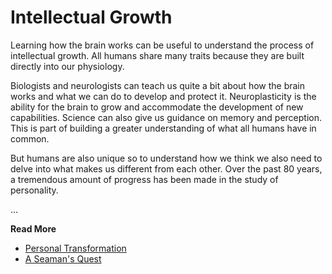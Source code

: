 # Intellectual Growth

Learning how the brain works can be useful to understand the process of intellectual growth. All
humans share many traits because they are built directly into our physiology.

Biologists and neurologists can teach us quite a bit about how the brain works and what we can do to
develop and protect it. Neuroplasticity is the ability for the brain to grow and accommodate
the development of new capabilities. Science can also give us guidance on memory and perception. This
is part of building a greater understanding of what all humans have in common.

But humans are also unique so to understand how we think we also need to delve into what makes us
different from each other. Over the past 80 years, a tremendous amount of progress has been made in
the study of personality.


...

**Read More**

* [Personal Transformation](https://seamansguide.com/book/quest/Grow.md)
* [A Seaman's Quest](https://seamansguide.com/book/quest)

